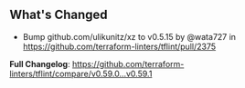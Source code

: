 ## What's Changed
* Bump github.com/ulikunitz/xz to v0.5.15 by @wata727 in https://github.com/terraform-linters/tflint/pull/2375


**Full Changelog**: https://github.com/terraform-linters/tflint/compare/v0.59.0...v0.59.1
